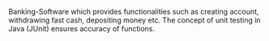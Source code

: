Banking-Software which provides functionalities such as creating account, withdrawing fast cash, depositing money etc.
The concept of unit testing in Java (JUnit) ensures accuracy of functions.
